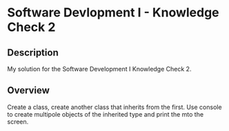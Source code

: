 # Software Devlopment I - Knowledge Check 2


## Description

My solution for the Software Development I Knowledge Check 2.


## Overview

Create a class, create another class that inherits from the first.  Use console to create multipole objects of the inherited type and print the mto the screen.

